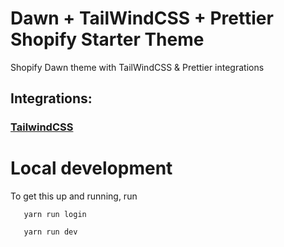 # Dawn + TailWindCSS + Prettier Shopify Starter Theme

Shopify Dawn theme with TailWindCSS &amp; Prettier integrations

## Integrations:

### [TailwindCSS](https://tailwindcss.com/)

# Local development

To get this up and running, run

```
   yarn run login

   yarn run dev
```
